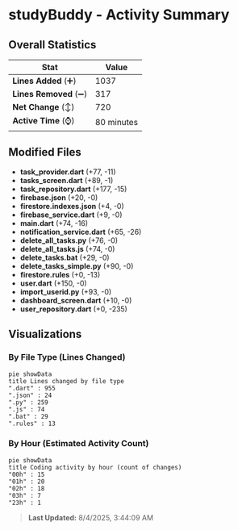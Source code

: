 # studyBuddy - Activity Summary 

## Overall Statistics

| Stat                   | Value                                                             |
| ---------------------- | ----------------------------------------------------------------- |
| **Lines Added** (➕)   | 1037                                          |
| **Lines Removed** (➖) | 317                                        |
| **Net Change** (↕)    | 720                |
| **Active Time** (⌚)   | 80 minutes |


## Modified Files
- **task_provider.dart** (+77, -11)
- **tasks_screen.dart** (+89, -1)
- **task_repository.dart** (+177, -15)
- **firebase.json** (+20, -0)
- **firestore.indexes.json** (+4, -0)
- **firebase_service.dart** (+9, -0)
- **main.dart** (+74, -16)
- **notification_service.dart** (+65, -26)
- **delete_all_tasks.py** (+76, -0)
- **delete_all_tasks.js** (+74, -0)
- **delete_tasks.bat** (+29, -0)
- **delete_tasks_simple.py** (+90, -0)
- **firestore.rules** (+0, -13)
- **user.dart** (+150, -0)
- **import_userid.py** (+93, -0)
- **dashboard_screen.dart** (+10, -0)
- **user_repository.dart** (+0, -235)

## Visualizations

### By File Type (Lines Changed)

```mermaid
pie showData
title Lines changed by file type
".dart" : 955
".json" : 24
".py" : 259
".js" : 74
".bat" : 29
".rules" : 13
```

### By Hour (Estimated Activity Count)

```mermaid
pie showData
title Coding activity by hour (count of changes)
"00h" : 15
"01h" : 20
"02h" : 18
"03h" : 7
"23h" : 1
```


> **Last Updated:** 8/4/2025, 3:44:09 AM
